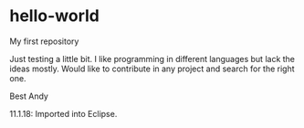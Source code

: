 # hello-world
My first repository

Just testing a little bit. I like programming in different languages but lack the ideas mostly.
Would like to contribute in any project and search for the right one.

Best
Andy

11.1.18:
Imported into Eclipse.
